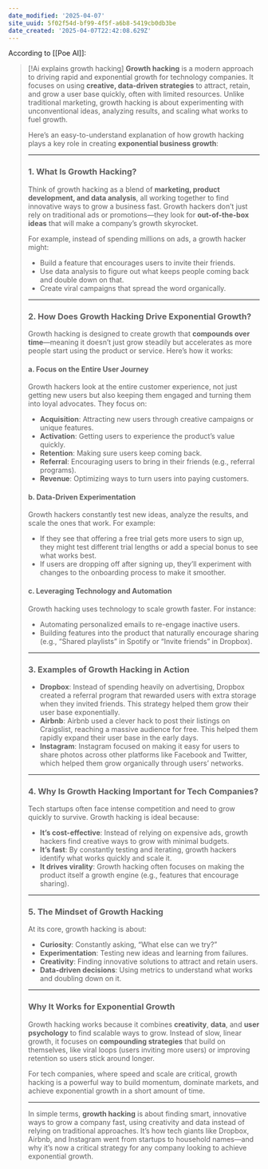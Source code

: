 ```yaml
---
date_modified: '2025-04-07'
site_uuid: 5f02f54d-bf99-4f5f-a6b8-5419cb0db3be
date_created: '2025-04-07T22:42:08.629Z'
---
```


According to [[Poe AI]]:

> [!Ai explains growth hacking]
> **Growth hacking** is a modern approach to driving rapid and exponential growth for technology companies. It focuses on using **creative, data-driven strategies** to attract, retain, and grow a user base quickly, often with limited resources. Unlike traditional marketing, growth hacking is about experimenting with unconventional ideas, analyzing results, and scaling what works to fuel growth.
> 
> Here’s an easy-to-understand explanation of how growth hacking plays a key role in creating **exponential business growth**:
> 
> ---
> 
> ### **1. What Is Growth Hacking?**
> 
> Think of growth hacking as a blend of **marketing, product development, and data analysis**, all working together to find innovative ways to grow a business fast. Growth hackers don’t just rely on traditional ads or promotions—they look for **out-of-the-box ideas** that will make a company’s growth skyrocket.
> 
> For example, instead of spending millions on ads, a growth hacker might:
> 
> - Build a feature that encourages users to invite their friends.
> - Use data analysis to figure out what keeps people coming back and double down on that.
> - Create viral campaigns that spread the word organically.
> 
> ---
> 
> ### **2. How Does Growth Hacking Drive Exponential Growth?**
> 
> Growth hacking is designed to create growth that **compounds over time**—meaning it doesn’t just grow steadily but accelerates as more people start using the product or service. Here’s how it works:
> 
> #### **a. Focus on the Entire User Journey**
> 
> Growth hackers look at the entire customer experience, not just getting new users but also keeping them engaged and turning them into loyal advocates. They focus on:
> 
> - **Acquisition**: Attracting new users through creative campaigns or unique features.
> - **Activation**: Getting users to experience the product’s value quickly.
> - **Retention**: Making sure users keep coming back.
> - **Referral**: Encouraging users to bring in their friends (e.g., referral programs).
> - **Revenue**: Optimizing ways to turn users into paying customers.
> 
> #### **b. Data-Driven Experimentation**
> 
> Growth hackers constantly test new ideas, analyze the results, and scale the ones that work. For example:
> 
> - If they see that offering a free trial gets more users to sign up, they might test different trial lengths or add a special bonus to see what works best.
> - If users are dropping off after signing up, they’ll experiment with changes to the onboarding process to make it smoother.
> 
> #### **c. Leveraging Technology and Automation**
> 
> Growth hacking uses technology to scale growth faster. For instance:
> 
> - Automating personalized emails to re-engage inactive users.
> - Building features into the product that naturally encourage sharing (e.g., “Shared playlists” in Spotify or “Invite friends” in Dropbox).
> 
> ---
> 
> ### **3. Examples of Growth Hacking in Action**
> 
> - **Dropbox**: Instead of spending heavily on advertising, Dropbox created a referral program that rewarded users with extra storage when they invited friends. This strategy helped them grow their user base exponentially.
> - **Airbnb**: Airbnb used a clever hack to post their listings on Craigslist, reaching a massive audience for free. This helped them rapidly expand their user base in the early days.
> - **Instagram**: Instagram focused on making it easy for users to share photos across other platforms like Facebook and Twitter, which helped them grow organically through users’ networks.
> 
> ---
> 
> ### **4. Why Is Growth Hacking Important for Tech Companies?**
> 
> Tech startups often face intense competition and need to grow quickly to survive. Growth hacking is ideal because:
> 
> - **It’s cost-effective**: Instead of relying on expensive ads, growth hackers find creative ways to grow with minimal budgets.
> - **It’s fast**: By constantly testing and iterating, growth hackers identify what works quickly and scale it.
> - **It drives virality**: Growth hacking often focuses on making the product itself a growth engine (e.g., features that encourage sharing).
> 
> ---
> 
> ### **5. The Mindset of Growth Hacking**
> 
> At its core, growth hacking is about:
> 
> - **Curiosity**: Constantly asking, “What else can we try?”
> - **Experimentation**: Testing new ideas and learning from failures.
> - **Creativity**: Finding innovative solutions to attract and retain users.
> - **Data-driven decisions**: Using metrics to understand what works and doubling down on it.
> 
> ---
> 
> ### **Why It Works for Exponential Growth**
> 
> Growth hacking works because it combines **creativity**, **data**, and **user psychology** to find scalable ways to grow. Instead of slow, linear growth, it focuses on **compounding strategies** that build on themselves, like viral loops (users inviting more users) or improving retention so users stick around longer.
> 
> For tech companies, where speed and scale are critical, growth hacking is a powerful way to build momentum, dominate markets, and achieve exponential growth in a short amount of time.
> 
> ---
> 
> In simple terms, **growth hacking** is about finding smart, innovative ways to grow a company fast, using creativity and data instead of relying on traditional approaches. It’s how tech giants like Dropbox, Airbnb, and Instagram went from startups to household names—and why it’s now a critical strategy for any company looking to achieve exponential growth.